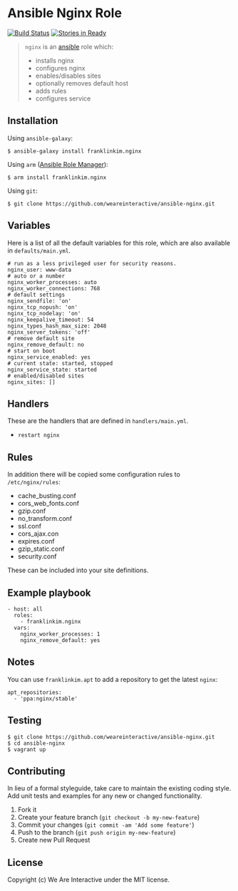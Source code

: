 # Ansible Nginx Role

[![Build Status](https://travis-ci.org/weareinteractive/ansible-nginx.png?branch=master)](https://travis-ci.org/weareinteractive/ansible-nginx)
[![Stories in Ready](https://badge.waffle.io/weareinteractive/ansible-nginx.svg?label=ready&title=Ready)](http://waffle.io/weareinteractive/ansible-nginx)

> `nginx` is an [ansible](http://www.ansible.com) role which: 
> 
> * installs nginx
> * configures nginx
> * enables/disables sites
> * optionally removes default host
> * adds rules
> * configures service

## Installation

Using `ansible-galaxy`:

```
$ ansible-galaxy install franklinkim.nginx
```

Using `arm` ([Ansible Role Manager](https://github.com/mirskytech/ansible-role-manager/)):

```
$ arm install franklinkim.nginx
```

Using `git`:

```
$ git clone https://github.com/weareinteractive/ansible-nginx.git
```

## Variables

Here is a list of all the default variables for this role, which are also available in `defaults/main.yml`.

```
# run as a less privileged user for security reasons.
nginx_user: www-data
# auto or a number
nginx_worker_processes: auto
nginx_worker_connections: 768
# default settings
nginx_sendfile: 'on'
nginx_tcp_nopush: 'on'
nginx_tcp_nodelay: 'on'
nginx_keepalive_timeout: 54
nginx_types_hash_max_size: 2048
nginx_server_tokens: 'off'
# remove default site
nginx_remove_default: no
# start on boot
nginx_service_enabled: yes
# current state: started, stopped
nginx_service_state: started
# enabled/disabled sites
nginx_sites: []
```

## Handlers

These are the handlers that are defined in `handlers/main.yml`.

* `restart nginx` 

## Rules

In addition there will be copied some configuration rules to `/etc/nginx/rules`:

* cache_busting.conf  
* cors_web_fonts.conf 
* gzip.conf           
* no_transform.conf   
* ssl.conf
* cors_ajax.con       
* expires.conf        
* gzip_static.conf    
* security.conf

These can be included into your site definitions.

## Example playbook

```
- host: all
  roles: 
    - franklinkim.nginx
  vars:
    nginx_worker_processes: 1
    nginx_remove_default: yes
```

## Notes

You can use `franklinkim.apt` to add a repository to get the latest `nginx`:

```
apt_repositories:
  - 'ppa:nginx/stable'
```

## Testing

```
$ git clone https://github.com/weareinteractive/ansible-nginx.git
$ cd ansible-nginx
$ vagrant up
```

## Contributing
In lieu of a formal styleguide, take care to maintain the existing coding style. Add unit tests and examples for any new or changed functionality.

1. Fork it
2. Create your feature branch (`git checkout -b my-new-feature`)
3. Commit your changes (`git commit -am 'Add some feature'`)
4. Push to the branch (`git push origin my-new-feature`)
5. Create new Pull Request

## License
Copyright (c) We Are Interactive under the MIT license.
